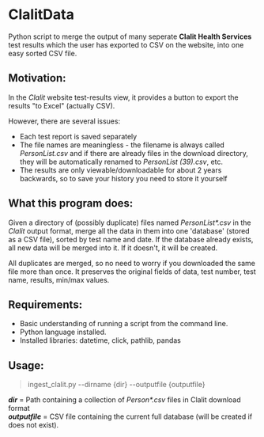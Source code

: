 # ClalitData
Python script to merge the output of many seperate **Clalit Health Services** test results which the user has exported to CSV on the website, into one easy sorted CSV file.

## Motivation:
In the *Clalit* website test-results view, it provides a button to export the results "to Excel" (actually CSV).

However, there are several issues:
* Each test report is saved separately
* The file names are meaningless - the filename is always called *PersonList.csv* and if there are already files in the download directory, they will be automatically renamed to *PersonList (39).csv*, etc. 
* The results are only viewable/downloadable for about 2 years backwards, so to save your history you need to store it yourself

## What this program does:
Given a directory of (possibly duplicate) files named *PersonList\*.csv* in the *Clalit* output format, merge all the data in them into one 'database' (stored as a CSV file), sorted by test name and date.
If the database already exists, all new data will be merged into it. If it doesn't, it will be created.

All duplicates are merged, so no need to worry if you downloaded the same file more than once.
It preserves the original fields of data, test number, test name, results, min/max values.

## Requirements:
* Basic understanding of running a script from the command line.
* Python language installed.
* Installed libraries: datetime, click, pathlib, pandas 

## Usage:
> ingest_clalit.py --dirname {dir} --outputfile {outputfile}

***dir*** = Path containing a collection of *Person\*.csv* files in Clalit download format  
***outputfile*** = CSV file containing the current full database (will be created if does not exist).

